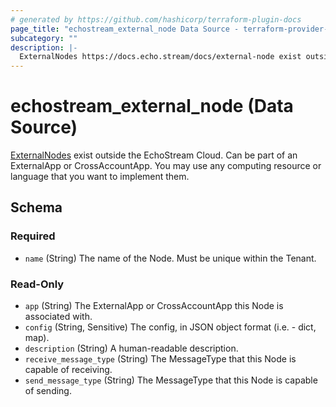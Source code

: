 ```yaml
---
# generated by https://github.com/hashicorp/terraform-plugin-docs
page_title: "echostream_external_node Data Source - terraform-provider-echostream"
subcategory: ""
description: |-
  ExternalNodes https://docs.echo.stream/docs/external-node exist outside the EchoStream Cloud. Can be part of an ExternalApp or CrossAccountApp. You may use any computing resource or language that you want to implement them.
---
```


# echostream_external_node (Data Source)

[ExternalNodes](https://docs.echo.stream/docs/external-node) exist outside the EchoStream Cloud. Can be part of an ExternalApp or CrossAccountApp. You may use any computing resource or language that you want to implement them.



<!-- schema generated by tfplugindocs -->
## Schema

### Required

- `name` (String) The name of the Node. Must be unique within the Tenant.

### Read-Only

- `app` (String) The ExternalApp or CrossAccountApp this Node is associated with.
- `config` (String, Sensitive) The config, in JSON object format (i.e. - dict, map).
- `description` (String) A human-readable description.
- `receive_message_type` (String) The MessageType that this Node is capable of receiving.
- `send_message_type` (String) The MessageType that this Node is capable of sending.
